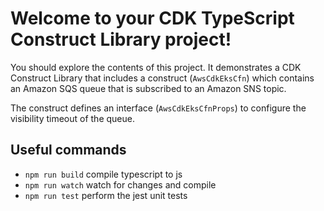 # Welcome to your CDK TypeScript Construct Library project!

You should explore the contents of this project. It demonstrates a CDK Construct Library that includes a construct (`AwsCdkEksCfn`)
which contains an Amazon SQS queue that is subscribed to an Amazon SNS topic.

The construct defines an interface (`AwsCdkEksCfnProps`) to configure the visibility timeout of the queue.

## Useful commands

 * `npm run build`   compile typescript to js
 * `npm run watch`   watch for changes and compile
 * `npm run test`    perform the jest unit tests